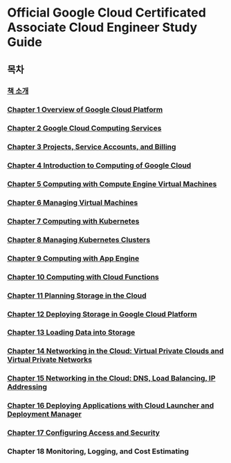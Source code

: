 # Official Google Cloud Certificated Associate Cloud Engineer Study Guide

## 목차

### [책 소개](Main.md)

### [Chapter 1 Overview of Google Cloud Platform](Chapter_1.md)

### [Chapter 2 Google Cloud Computing Services](Chapter_2.md)  

### [Chapter 3 Projects, Service Accounts, and Billing](Chapter_3.md)  

### [Chapter 4 Introduction to Computing of Google Cloud](Chapter_4.md)  
### [Chapter 5 Computing with Compute Engine Virtual Machines](Chapter_5.md)  

### [Chapter 6 Managing Virtual Machines](Chapter_6.md)  

### [Chapter 7 Computing with Kubernetes](Chapter_7.md)  

### [Chapter 8 Managing Kubernetes Clusters](Chapter_8.md)  

### [Chapter 9 Computing with App Engine](Chapter_9.md)  

### [Chapter 10 Computing with Cloud Functions](Chapter_10.md)  

### [Chapter 11 Planning Storage in the Cloud](Chapter_11.md)  

### [Chapter 12 Deploying Storage in Google Cloud Platform](Chapter_12.md)  

### [Chapter 13 Loading Data into Storage](Chapter_13.md)  

### [Chapter 14 Networking in the Cloud: Virtual Private Clouds and Virtual Private Networks](Chapter_14.md)  

### [Chapter 15 Networking in the Cloud: DNS, Load Balancing, IP Addressing](Chapter_15.md)  

### [Chapter 16 Deploying Applications with Cloud Launcher and Deployment Manager](Chapter_16.md)  

### [Chapter 17 Configuring Access and Security](Chapter_17.md)

### Chapter 18 Monitoring, Logging, and Cost Estimating